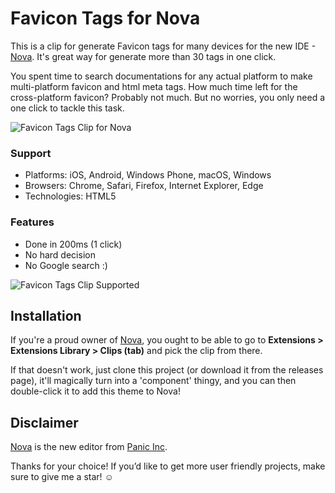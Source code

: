 # Favicon Tags for Nova

This is a clip for generate Favicon tags for many devices for the new IDE - [Nova](https://nova.app/). It's great way for generate more than 30 tags in one click.

You spent time to search documentations for any actual platform to make multi-platform favicon and html meta tags. How much time left for the cross-platform favicon? Probably not much. But no worries, you only need a one click to tackle this task.

![Favicon Tags Clip for Nova](https://github.com/PerfectoWeb/nova-favicon-clip/raw/master/example_preview.png)

### Support
- Platforms: iOS, Android, Windows Phone, macOS, Windows
- Browsers: Chrome, Safari, Firefox, Internet Explorer, Edge
- Technologies: HTML5

### Features
- Done in 200ms (1 click)
- No hard decision
- No Google search :)

![Favicon Tags Clip Supported](https://github.com/PerfectoWeb/nova-favicon-clip/raw/master/example_support.png)

## Installation
If you're a proud owner of [Nova](https://panic.com/nova), you ought to be able to go to **Extensions > Extensions Library > Clips (tab)** and pick the clip from there.

If that doesn't work, just clone this project (or download it from the releases page), it'll magically turn into a 'component' thingy, and you can then double-click it to add this theme to Nova!

## Disclaimer

[Nova](https://panic.com/nova) is the new editor from [Panic Inc](https://panic.com).

Thanks for your choice!
If you’d like to get more user friendly projects, make sure to give me a star! ☺️